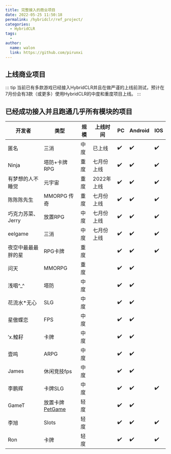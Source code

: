 ```yaml
---
title: 完整接入的商业项目
date: 2022-05-25 11:50:18
permalink: /hybridclr/ref_project/
categories:
  - HybridCLR
tags:
  - 
author: 
  name: walon
  link: https://github.com/pirunxi
---
```


## 上线商业项目

::: tip
当前已有多款游戏已经接入HybridCLR并且在做严谨的上线前测试，预计在7月份会有3款（或更多）使用HybridCLR的中度和重度项目上线。
:::

## 已经成功接入并且跑通几乎所有模块的项目

| 开发者| 类型 |规模 | 上线时间 | PC | Android | IOS|
|-|-|-|-|-|-|-|
|匿名| 三消| 中度| 已上线|:heavy_check_mark: | :heavy_check_mark: |:heavy_check_mark: |
|Ninja| 塔防+卡牌RPG | 重度 | 七月份上线 |:heavy_check_mark: | :heavy_check_mark: | :heavy_check_mark: |
|有梦想的人不睡觉| 元宇宙| 重度| 2022年上线 |:heavy_check_mark: | :heavy_check_mark:|:heavy_check_mark: |
|陈陈陈先生|MMORPG 传奇| 重度 | 七月份上线 |:heavy_check_mark: | :heavy_check_mark: | :heavy_check_mark: |
|巧克力苏菜、 Jerry |放置RPG|中度|七月份上线|:heavy_check_mark: | :heavy_check_mark: |:heavy_check_mark: |
|eelgame| 三消| 中度| 七月份上线|:heavy_check_mark: | :heavy_check_mark: | :heavy_check_mark: |
|夜空中最最最胖的星| RPG卡牌| 重度 || :heavy_check_mark: | :heavy_check_mark: | :heavy_check_mark: |
|问天 |MMORPG| 重度 | |:heavy_check_mark: | :heavy_check_mark: |  |
|浅唱^_^| 塔防 | 中度 | |:heavy_check_mark: | :heavy_check_mark: | |
| 花流水*无心 | SLG |中度| |:heavy_check_mark: | :heavy_check_mark: | |
|星傲蝶恋| FPS | 中度 | |:heavy_check_mark: | :heavy_check_mark: ||
|′х.鰉耔| 卡牌 | 中度 | |:heavy_check_mark: | :heavy_check_mark: ||
| 壹鸣| ARPG | 中度 || :heavy_check_mark: | :heavy_check_mark: ||
|James| 休闲竞技fps | 中度 || :heavy_check_mark: | :heavy_check_mark: | |
| 李鹏辉 | 卡牌SLG | 中度 | |:heavy_check_mark: | :heavy_check_mark: | :heavy_check_mark: |
|GameT | 放置卡牌 [PetGame](https://www.bilibili.com/video/BV1wF411j7bT)|轻度|| :heavy_check_mark: | :heavy_check_mark: ||
|李旭| Slots| 轻度 || :heavy_check_mark: | :heavy_check_mark: | :heavy_check_mark: |
|Ron| 卡牌 | 轻度 || :heavy_check_mark: | :heavy_check_mark: | :heavy_check_mark: |

